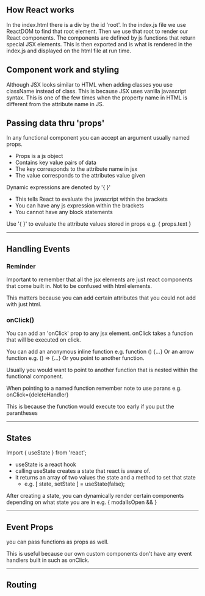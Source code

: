 ## How React works

In the index.html there is a div by the id 'root'.  In the index.js file we use ReactDOM to find that root element. Then we use that root to render our React components. The components are defined by js functions that return special JSX elements. This is then exported and is what is rendered in the index.js and displayed on the html file at run time.

## Component work and styling

Although JSX looks similar to HTML when adding classes you use className instead of class. This is because JSX uses vanilla javascript syntax. This is one of the few times when the property name in HTML is different from the attribute name in JS.

## Passing data thru 'props'

In any functional component you can accept an argument usually named props.
- Props is a js object
- Contains key value pairs of data
- The key corresponds to the attribute name in jsx
- The value corresponds to the attributes value given

Dynamic expressions are denoted by '{ }'
- This tells React to evaluate the javascript within the brackets
- You can have any js expression within the brackets
- You cannot have any block statements

Use '{ }' to evaluate the attribute values stored in props e.g. { props.text }

---
## Handling Events

### Reminder

Important to remember that all the jsx elements are just react components that come built in. Not to be confused with html elements.

This matters because you can add certain attributes that you could not add with just html.

### onClick()

You can add an 'onClick' prop to any jsx element.
onClick takes a function that will be executed on click.

You can add an anonymous inline function e.g. function () {...}
Or an arrow function e.g. () => {...}
Or you point to another function.

Usually you would want to point to another function that is nested within the functional component.

When pointing to a named function remember note to use parans e.g. onClick={deleteHandler}

This is because the function would execute too early if you put the parantheses

---
## States

Import { useState } from 'react';
- useState is a react hook
- calling useState creates a state that react is aware of.
- it returns an array of two values the state and a method to set that state
	- e.g. [ state, setState ] = useState(false);

After creating a state, you can dynamically render certain components depending on what state you are in e.g. { modalIsOpen && <Modal/> }

---
## Event Props

you can pass functions as props as well.

This is useful because our own custom components don't have any event handlers built in such as onClick.

---
## Routing